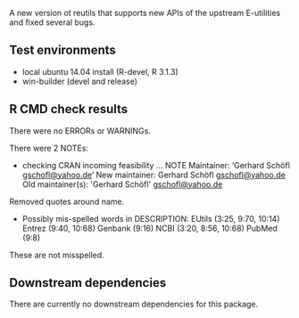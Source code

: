 A new version ot reutils that supports new APIs
of the upstream E-utilities and fixed several bugs.

## Test environments
* local ubuntu 14.04 install (R-devel, R 3.1.3)
* win-builder (devel and release)

## R CMD check results
There were no ERRORs or WARNINGs. 

There were 2 NOTEs:

* checking CRAN incoming feasibility ... NOTE
Maintainer: ‘Gerhard Schöfl <gschofl@yahoo.de>’
New maintainer:
  Gerhard Schöfl <gschofl@yahoo.de>
Old maintainer(s):
  'Gerhard Schöfl' <gschofl@yahoo.de>
  
Removed quotes around name.

* Possibly mis-spelled words in DESCRIPTION:
  EUtils (3:25, 9:70, 10:14)
  Entrez (9:40, 10:68)
  Genbank (9:16)
  NCBI (3:20, 8:56, 10:68)
  PubMed (9:8)

These are not misspelled.

## Downstream dependencies
There are currently no downstream dependencies for this package.
